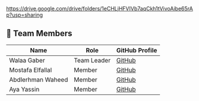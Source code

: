 https://drive.google.com/drive/folders/1eCHLjHFVIVb7aqCkh1tVivoAibe65rAp?usp=sharing
## 👥 Team Members

| Name                 | Role           | GitHub Profile                           |
|----------------------|---------------|-------------------------------------------|
| Walaa Gaber    | Team Leader   | [GitHub](https://github.com/Welagaber)  |
|       Mostafa Elfallal      | Member    | [GitHub](https://github.com/Mostafa-elfallal)   |
|   Abdlerhman Waheed      |   Member    | [GitHub](https://github.com/Abdelrhman-Waheed )  |
|    Aya Yassin   | Member    | [GitHub](https://github.com/Ayaa-yassin)  |
